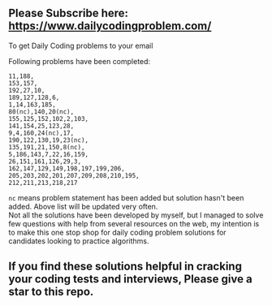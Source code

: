 ## Please Subscribe here: https://www.dailycodingproblem.com/  
To get Daily Coding problems to your email  
  
Following problems have been completed:  
```
11,188,
153,157,
192,27,10,
189,127,128,6,
1,14,163,185,
80(nc),140,20(nc),
155,125,152,102,2,103,
141,154,25,123,28,
9,4,160,24(nc),17,
190,122,130,19,23(nc),
135,191,21,150,8(nc),
5,186,143,7,22,16,159,
26,151,161,126,29,3,
162,147,129,149,198,197,199,206,  
205,203,202,201,207,209,208,210,195,  
212,211,213,218,217  
```  
`nc` means problem statement has been added but solution hasn't been added. Above list will be updated very often.  
Not all the solutions have been developed by myself, but I managed to solve few questions with help from several resources on the web, my intention is to make this one stop shop for daily coding problem solutions for candidates looking to practice algorithms.  
  
## If you find these solutions helpful in cracking your coding tests and interviews, Please give a star to this repo.   
